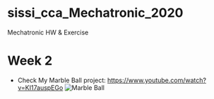 # sissi_cca_Mechatronic_2020
Mechatronic HW &amp; Exercise

# Week 2
- Check My Marble Ball project: https://www.youtube.com/watch?v=KI17auspEGo
![Marble Ball](/images/MarbleBall1.png)
